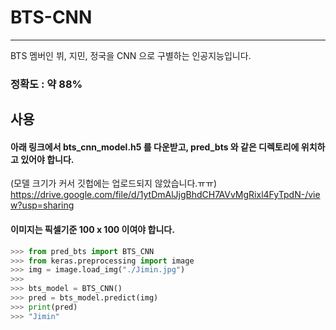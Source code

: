 # BTS-CNN
-----------------------
BTS 멤버인 뷔, 지민, 정국을 CNN 으로 구별하는 인공지능입니다.

### 정확도 : 약 88%

사용
-----------
#### 아래 링크에서 bts_cnn_model.h5 를 다운받고, pred_bts 와 같은 디렉토리에 위치하고 있어야 합니다.  
(모델 크기가 커서 깃헙에는 업로드되지 않았습니다.ㅠㅠ)  
https://drive.google.com/file/d/1ytDmAlJjgBhdCH7AVvMgRixl4FyTpdN-/view?usp=sharing

#### 이미지는 픽셀기준 100 x 100 이여야 합니다.

``` python
>>> from pred_bts import BTS_CNN
>>> from keras.preprocessing import image
>>> img = image.load_img("./Jimin.jpg")
>>>
>>> bts_model = BTS_CNN()
>>> pred = bts_model.predict(img)
>>> print(pred)
>>> "Jimin"
```
